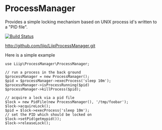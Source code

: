 ProcessManager
==============

Provides a simple locking mechanism based on UNIX process id's written to a "PID file".

[![Build Status](https://secure.travis-ci.org/liip/LiipProcessManager.png)](http://travis-ci.org/liip/LiipProcessManager)

http://github.com/liip/LiipProcessManager.git

Here is a simple example

    use Liip\ProcessManager\ProcessManager;

    // run a process in the back ground
    $processManager = new ProcessManager();
    $pid = $processManager->execProcess('sleep 10m');
    $processManager->isProcessRunning($pid)
    $processManager->killProcess($pid);

    // acquire a lock via a pid file
    $lock = new PidFile(new ProcessManager(), '/tmp/foobar');
    $lock->acquireLock();
    $pid = $lock->execProcess('sleep 10m');
    // set the PID which should be locked on
    $lock->setPid(getmypid());
    $lock->releaseLock();
